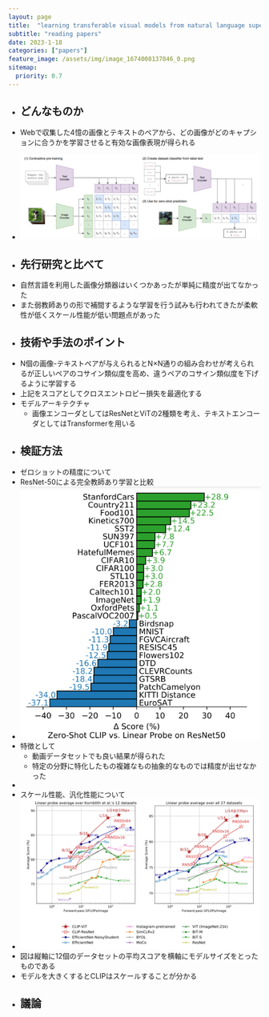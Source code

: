 ```yaml
---
layout: page
title:  "learning transferable visual models from natural language supervision"
subtitle: "reading papers"
date: 2023-1-18
categories: ["papers"]
feature_image: /assets/img/image_1674008137846_0.png
sitemap:
  priority: 0.7
---  
```

- ## どんなものか  
- Webで収集した4憶の画像とテキストのペアから、どの画像がどのキャプションに合うかを学習させると有効な画像表現が得られる  
<!--more-->
- ![image.png](/assets/img/image_1674008137846_0.png)  
- ## 先行研究と比べて  
- 自然言語を利用した画像分類器はいくつかあったが単純に精度が出てなかった  
- また弱教師ありの形で補間するような学習を行う試みも行われてきたが柔軟性が低くスケール性能が低い問題点があった  
- ## 技術や手法のポイント  
- N個の画像-テキストペアが与えられるとN×N通りの組み合わせが考えられるが正しいペアのコサイン類似度を高め、違うペアのコサイン類似度を下げるように学習する  
- 上記をスコアとしてクロスエントロピー損失を最適化する  
- モデルアーキテクチャ  
	- 画像エンコーダとしてはResNetとViTの2種類を考え、テキストエンコーダとしてはTransformerを用いる  
- ## 検証方法  
- ゼロショットの精度について  
- ResNet-50による完全教師あり学習と比較  
- ![image.png](/assets/img/image_1674011427248_0.png)  
- 特徴として  
	- 動画データセットでも良い結果が得られた  
	- 特定の分野に特化したもの複雑なもの抽象的なものでは精度が出せなかった  
-  
- スケール性能、汎化性能について  
- ![image.png](/assets/img/image_1674011698860_0.png)  
- 図は縦軸に12個のデータセットの平均スコアを横軸にモデルサイズをとったものである  
- モデルを大きくするとCLIPはスケールすることが分かる  
- ## 議論  